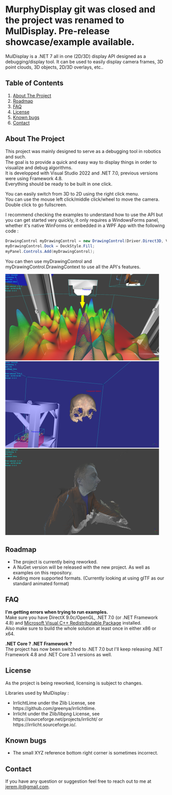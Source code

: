 # MurphyDisplay git was closed and the project was renamed to MulDisplay. Pre-release showcase/example available.
MulDisplay is a .NET 7 all in one (2D/3D) display API designed as a debugging/display tool. It can be used to easily display camera frames, 3D point clouds, 3D objects, 2D/3D overlays, etc..

## Table of Contents
<ol>
  <li><a href="#about-the-project">About The Project</a></li>
  <li><a href="#roadmap">Roadmap</a></li>
  <li><a href="#faq">FAQ</a></li>
  <li><a href="#license">License</a></li>
  <li><a href="#known-bugs">Known bugs</a></li>
  <li><a href="#contact">Contact</a></li>
</ol>

## About The Project
This project was mainly designed to serve as a debugging tool in robotics and such.<br/>
The goal is to provide a quick and easy way to display things in order to visualize and debug algorithms.<br/>
It is developped with Visual Studio 2022 and .NET 7.0, previous versions were using Framework 4.8.<br/>
Everything should be ready to be built in one click.<br/>

You can easily switch from 3D to 2D using the right click menu.<br/>
You can use the mouse left click/middle click/wheel to move the camera.<br />
Double click to go fullscreen.

I recommend checking the examples to understand how to use the API but you can get started very quickly, it only requires a WindowsForms panel, whether it's native WinForms or embedded in a WPF App with the following code : 

```C#
DrawingControl myDrawingControl = new DrawingControl(Driver.Direct3D, ViewMode._3D, false, false, 5, 1f, 4, false, false);
myDrawingControl.Dock = DockStyle.Fill;
myPanel.Controls.Add(myDrawingControl);
```

You can then use myDrawingControl and myDrawingControl.DrawingContext to use all the API's features.

<p>
            <img width=480 height=270 src="https://github.com/jeremjlr/MulDisplay/blob/main/Screen2.png"/><br/>
            <img width=480 height=270 src="https://github.com/jeremjlr/MulDisplay/blob/main/Screen1.png"/><br/>
            <img width=480 height=270 src="https://github.com/jeremjlr/MulDisplay/blob/main/PointCloud.png"/><br/>
</p>

## Roadmap
<ul>
  <li>The project is currently being reworked.</li>
  <li>A NuGet version will be released with the new project. As well as examples on this repository.</li>
  <li>Adding more supported formats. (Currently looking at using gITF as our standard animated format)</li>
</ul>

## FAQ
<b>I'm getting errors when trying to run examples.</b><br/>
Make sure you have DirectX 9.0c/OpenGL, .NET 7.0 (or .NET Framework 4.8) and <a href="https://docs.microsoft.com/en-US/cpp/windows/latest-supported-vc-redist?view=msvc-160">Microsoft Visual C++ Redistributable Package</a> installed.<br/>
Also make sure to build the whole solution at least once in either x86 or x64.

<b>.NET Core ? .NET Framework ?</b><br/>
The project has now been switched to .NET 7.0 but I'll keep releasing .NET Framework 4.8 and .NET Core 3.1 versions as well.

## License
As the project is being reworked, licensing is subject to changes.<br/>

Libraries used by MulDisplay :<br/>
<ul>
  <li>IrrlichtLime under the Zlib License, see https://github.com/greenya/irrlichtlime.</li>
  <li>Irrlicht under the Zlib/libpng License, see https://sourceforge.net/projects/irrlicht/ or https://irrlicht.sourceforge.io/.</li>
</ul>

## Known bugs

<ul>
  <li>The small XYZ reference bottom right corner is sometimes incorrect.</li>
</ul>


## Contact
If you have any question or suggestion feel free to reach out to me at jerem.jlr@gmail.com.
